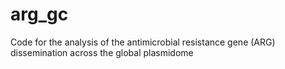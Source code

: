 # arg_gc
Code for the analysis of the antimicrobial resistance gene (ARG) dissemination across the global plasmidome
